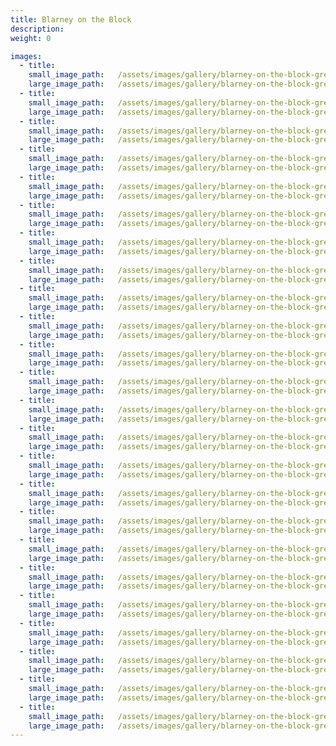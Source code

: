 ```yaml
---
title: Blarney on the Block
description:
weight: 0

images:
  - title:
    small_image_path:	/assets/images/gallery/blarney-on-the-block-greeley/sm/blarney-on-the-block-greeley-1.jpg
    large_image_path:	/assets/images/gallery/blarney-on-the-block-greeley/lg/blarney-on-the-block-greeley-1.jpg
  - title:
    small_image_path:	/assets/images/gallery/blarney-on-the-block-greeley/sm/blarney-on-the-block-greeley-2.jpg
    large_image_path:	/assets/images/gallery/blarney-on-the-block-greeley/lg/blarney-on-the-block-greeley-2.jpg
  - title:
    small_image_path:	/assets/images/gallery/blarney-on-the-block-greeley/sm/blarney-on-the-block-greeley-3.jpg
    large_image_path:	/assets/images/gallery/blarney-on-the-block-greeley/lg/blarney-on-the-block-greeley-3.jpg
  - title:
    small_image_path:	/assets/images/gallery/blarney-on-the-block-greeley/sm/blarney-on-the-block-greeley-4.jpg
    large_image_path:	/assets/images/gallery/blarney-on-the-block-greeley/lg/blarney-on-the-block-greeley-4.jpg
  - title:
    small_image_path:	/assets/images/gallery/blarney-on-the-block-greeley/sm/blarney-on-the-block-greeley-5.jpg
    large_image_path:	/assets/images/gallery/blarney-on-the-block-greeley/lg/blarney-on-the-block-greeley-5.jpg
  - title:
    small_image_path:	/assets/images/gallery/blarney-on-the-block-greeley/sm/blarney-on-the-block-greeley-6.jpg
    large_image_path:	/assets/images/gallery/blarney-on-the-block-greeley/lg/blarney-on-the-block-greeley-6.jpg
  - title:
    small_image_path:	/assets/images/gallery/blarney-on-the-block-greeley/sm/blarney-on-the-block-greeley-7.jpg
    large_image_path:	/assets/images/gallery/blarney-on-the-block-greeley/lg/blarney-on-the-block-greeley-7.jpg
  - title:
    small_image_path:	/assets/images/gallery/blarney-on-the-block-greeley/sm/blarney-on-the-block-greeley-8.jpg
    large_image_path:	/assets/images/gallery/blarney-on-the-block-greeley/lg/blarney-on-the-block-greeley-8.jpg
  - title:
    small_image_path:	/assets/images/gallery/blarney-on-the-block-greeley/sm/blarney-on-the-block-greeley-9.jpg
    large_image_path:	/assets/images/gallery/blarney-on-the-block-greeley/lg/blarney-on-the-block-greeley-9.jpg
  - title:
    small_image_path:	/assets/images/gallery/blarney-on-the-block-greeley/sm/blarney-on-the-block-greeley-10.jpg
    large_image_path:	/assets/images/gallery/blarney-on-the-block-greeley/lg/blarney-on-the-block-greeley-10.jpg
  - title:
    small_image_path:	/assets/images/gallery/blarney-on-the-block-greeley/sm/blarney-on-the-block-greeley-11.jpg
    large_image_path:	/assets/images/gallery/blarney-on-the-block-greeley/lg/blarney-on-the-block-greeley-11.jpg
  - title:
    small_image_path:	/assets/images/gallery/blarney-on-the-block-greeley/sm/blarney-on-the-block-greeley-12.jpg
    large_image_path:	/assets/images/gallery/blarney-on-the-block-greeley/lg/blarney-on-the-block-greeley-12.jpg
  - title:
    small_image_path:	/assets/images/gallery/blarney-on-the-block-greeley/sm/blarney-on-the-block-greeley-13.jpg
    large_image_path:	/assets/images/gallery/blarney-on-the-block-greeley/lg/blarney-on-the-block-greeley-13.jpg
  - title:
    small_image_path:	/assets/images/gallery/blarney-on-the-block-greeley/sm/blarney-on-the-block-greeley-14.jpg
    large_image_path:	/assets/images/gallery/blarney-on-the-block-greeley/lg/blarney-on-the-block-greeley-14.jpg
  - title:
    small_image_path:	/assets/images/gallery/blarney-on-the-block-greeley/sm/blarney-on-the-block-greeley-15.jpg
    large_image_path:	/assets/images/gallery/blarney-on-the-block-greeley/lg/blarney-on-the-block-greeley-15.jpg
  - title:
    small_image_path:	/assets/images/gallery/blarney-on-the-block-greeley/sm/blarney-on-the-block-greeley-16.jpg
    large_image_path:	/assets/images/gallery/blarney-on-the-block-greeley/lg/blarney-on-the-block-greeley-16.jpg
  - title:
    small_image_path:	/assets/images/gallery/blarney-on-the-block-greeley/sm/blarney-on-the-block-greeley-17.jpg
    large_image_path:	/assets/images/gallery/blarney-on-the-block-greeley/lg/blarney-on-the-block-greeley-17.jpg
  - title:
    small_image_path:	/assets/images/gallery/blarney-on-the-block-greeley/sm/blarney-on-the-block-greeley-18.jpg
    large_image_path:	/assets/images/gallery/blarney-on-the-block-greeley/lg/blarney-on-the-block-greeley-18.jpg
  - title:
    small_image_path:	/assets/images/gallery/blarney-on-the-block-greeley/sm/blarney-on-the-block-greeley-19.jpg
    large_image_path:	/assets/images/gallery/blarney-on-the-block-greeley/lg/blarney-on-the-block-greeley-19.jpg
  - title:
    small_image_path:	/assets/images/gallery/blarney-on-the-block-greeley/sm/blarney-on-the-block-greeley-20.jpg
    large_image_path:	/assets/images/gallery/blarney-on-the-block-greeley/lg/blarney-on-the-block-greeley-20.jpg
  - title:
    small_image_path:	/assets/images/gallery/blarney-on-the-block-greeley/sm/blarney-on-the-block-greeley-21.jpg
    large_image_path:	/assets/images/gallery/blarney-on-the-block-greeley/lg/blarney-on-the-block-greeley-21.jpg
  - title:
    small_image_path:	/assets/images/gallery/blarney-on-the-block-greeley/sm/blarney-on-the-block-greeley-22.jpg
    large_image_path:	/assets/images/gallery/blarney-on-the-block-greeley/lg/blarney-on-the-block-greeley-22.jpg
  - title:
    small_image_path:	/assets/images/gallery/blarney-on-the-block-greeley/sm/blarney-on-the-block-greeley-23.jpg
    large_image_path:	/assets/images/gallery/blarney-on-the-block-greeley/lg/blarney-on-the-block-greeley-23.jpg
  - title:
    small_image_path:	/assets/images/gallery/blarney-on-the-block-greeley/sm/blarney-on-the-block-greeley-24.jpg
    large_image_path:	/assets/images/gallery/blarney-on-the-block-greeley/lg/blarney-on-the-block-greeley-24.jpg
---
```

